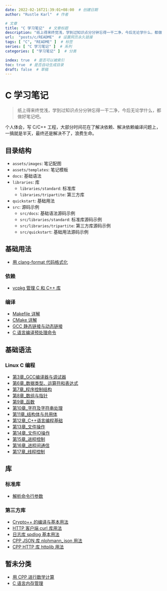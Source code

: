 ```yaml
---
date: 2022-02-16T21:39:01+08:00  # 创建日期
author: "Rustle Karl"  # 作者

# 文章
title: "C 学习笔记"  # 文章标题
description: "纸上得来终觉浅，学到过知识点分分钟忘得一干二净，今后无论学什么，都做好笔记吧。"
url:  "posts/c/README"  # 设置网页永久链接
tags: [ "C", "README" ]  # 标签
series: [ "C 学习笔记" ]  # 系列
categories: [ "学习笔记" ]  # 分类

index: true  # 是否可以被索引
toc: true  # 是否自动生成目录
draft: false  # 草稿
---
```


# C 学习笔记

> 纸上得来终觉浅，学到过知识点分分钟忘得一干二净，今后无论学什么，都做好笔记吧。

个人体会，写 C/C++ 工程，大部分时间花在了解决依赖、解决依赖编译问题上，一搞就是半天，最终还是解决不了，浪费生命。

## 目录结构

- `assets/images`: 笔记配图
- `assets/templates`: 笔记模板
- `docs`: 基础语法
- `libraries`: 库
  - `libraries/standard`: 标准库
  - `libraries/tripartite`: 第三方库
- `quickstart`: 基础用法
- `src`: 源码示例
  - `src/docs`: 基础语法源码示例
  - `src/libraries/standard`: 标准库源码示例
  - `src/libraries/tripartite`: 第三方库源码示例
  - `src/quickstart`: 基础用法源码示例

## 基础用法

- [用 clang-format 代码格式化](quickstart/clang_format.md)

### 依赖

- [vcpkg 管理 C 和 C++ 库](quickstart/compile/vcpkg.md)

### 编译

- [Makefile 详解](quickstart/compile/Makefile.md)
- [CMake 详解](quickstart/compile/cmake.md)
- [GCC 静态链接与动态链接](quickstart/compile/link.md)
- [C 语言编译预处理命令](quickstart/compile/preprocessing_command.md)

## 基础语法

### Linux C 编程

- [第3章_GCC编译器与调试器](docs/[Linux]C/第3章_GCC编译器与调试器.md)
- [第6章_数据类型、运算符和表达式](docs/[Linux]C/第6章_数据类型、运算符和表达式.md)
- [第7章_程序控制结构](docs/[Linux]C/第7章_程序控制结构.md)
- [第8章_数组与指针](docs/[Linux]C/第8章_数组与指针.md)
- [第9章_函数](docs/[Linux]C/第9章_函数.md)
- [第10章_字符及字符串处理](docs/[Linux]C/第10章_字符及字符串处理.md)
- [第11章_结构体与共用体](docs/[Linux]C/第11章_结构体与共用体.md)
- [第12章_C++语言编程基础](docs/[Linux]C/第12章_C++语言编程基础.md)
- [第13章_文件操作](docs/[Linux]C/第13章_文件操作.md)
- [第14章_文件IO操作](docs/[Linux]C/第14章_文件IO操作.md)
- [第15章_进程控制](docs/[Linux]C/第15章_进程控制.md)
- [第16章_进程间通信](docs/[Linux]C/第16章_进程间通信.md)
- [第17章_线程控制](docs/[Linux]C/第17章_线程控制.md)

## 库

### 标准库

- [解析命令行参数](libraries/standard/getopt.md)

### 第三方库

- [Crypto++ 的编译与基本用法](libraries/tripartite/crypto/cryptopp.md)
- [HTTP 客户端 curl 库用法](libraries/tripartite/curl.md)
- [日志库 spdlog 基本用法](libraries/tripartite/spdlog.md)
- [CPP JSON 库 nlohmann_json 用法](libraries/tripartite/nlohmann_json.md)
- [CPP HTTP 库 httplib 用法](libraries/tripartite/httplib.md)

## 暂未分类

- [用 CPP 进行数学计算](docs/others/math.md)
- [C 语言内存管理](docs/others/memory.md)
